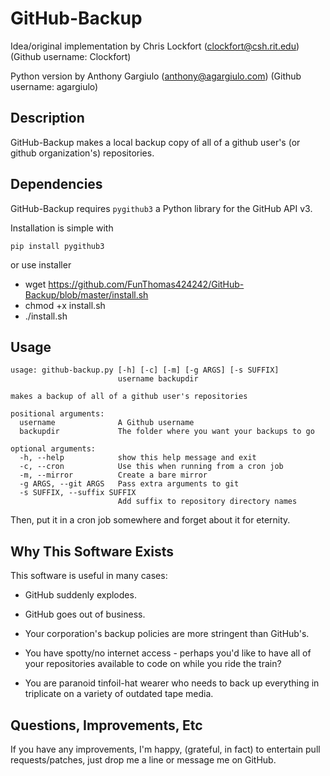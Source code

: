 GitHub-Backup
=============

Idea/original implementation by Chris Lockfort (clockfort@csh.rit.edu) (Github username: Clockfort)

Python version by Anthony Gargiulo (anthony@agargiulo.com) (Github username: agargiulo)

Description
----

GitHub-Backup makes a local backup copy of all of a github user's  (or github organization's) repositories. 

Dependencies
----

GitHub-Backup requires `pygithub3` a Python library for the GitHub API v3.

Installation is simple with

	pip install pygithub3

or use installer
* wget https://github.com/FunThomas424242/GitHub-Backup/blob/master/install.sh
* chmod +x install.sh
* ./install.sh


Usage
-----
````
usage: github-backup.py [-h] [-c] [-m] [-g ARGS] [-s SUFFIX]
                        username backupdir

makes a backup of all of a github user's repositories

positional arguments:
  username              A Github username
  backupdir             The folder where you want your backups to go

optional arguments:
  -h, --help            show this help message and exit
  -c, --cron            Use this when running from a cron job
  -m, --mirror          Create a bare mirror
  -g ARGS, --git ARGS   Pass extra arguments to git
  -s SUFFIX, --suffix SUFFIX
                        Add suffix to repository directory names
````

Then, put it in a cron job somewhere and forget about it for eternity.

Why This Software Exists
-------------------------
This software is useful in many cases:

  - GitHub suddenly explodes.

  - GitHub goes out of business.

  - Your corporation's backup policies are more stringent than GitHub's.

  - You have spotty/no internet access - perhaps you'd like to have all of your repositories available to code on while you ride the train?

  - You are paranoid tinfoil-hat wearer who needs to back up everything in triplicate on a variety of outdated tape media.


Questions, Improvements, Etc
-----------------------------

If you have any improvements, I'm happy, (grateful, in fact) to entertain pull requests/patches, just drop me a line or message me on GitHub.
